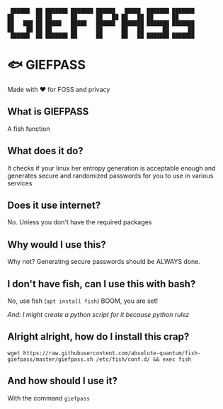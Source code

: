 ``` 
 ██████  ██ ███████ ███████ ██████   █████  ███████ ███████ 
██       ██ ██      ██      ██   ██ ██   ██ ██      ██      
██   ███ ██ █████   █████   ██████  ███████ ███████ ███████ 
██    ██ ██ ██      ██      ██      ██   ██      ██      ██ 
 ██████  ██ ███████ ██      ██      ██   ██ ███████ ███████ 
```

# 🐟 GIEFPASS

Made with ❤️️ for FOSS and privacy


## What is GIEFPASS

A fish function

## What does it do?

It checks if your linux her entropy generation is acceptable enough and generates secure and randomized passwords for you to use in various services

## Does it use internet?

No. Unless you don't have the required packages

## Why would I use this?

Why not? Generating secure passwords should be ALWAYS done.

## I don't have fish, can I use this with bash?

No, use fish (`apt install fish`) BOOM, you are set! 

*And: I might create a python script for it because python rulez*

## Alright alright, how do I install this crap?

`wget https://raw.githubusercontent.com/absolute-quantum/fish-giefpass/master/giefpass.sh /etc/fish/conf.d/ && exec fish`

## And how should I use it?

With the command `giefpass`

